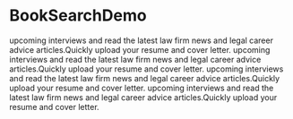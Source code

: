# BookSearchDemo

upcoming interviews and read the latest law firm news and legal career advice articles.Quickly upload your resume and cover letter.
upcoming interviews and read the latest law firm news and legal career advice articles.Quickly upload your resume and cover letter.
upcoming interviews and read the latest law firm news and legal career advice articles.Quickly upload your resume and cover letter.
upcoming interviews and read the latest law firm news and legal career advice articles.Quickly upload your resume and cover letter.

